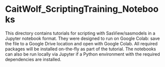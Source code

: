 # CaitWolf_ScriptingTraining_Notebooks

This directory contains tutorials for scripting with SasView/sasmodels in a Jupyter notebook format. They were designed to run on Google Colab: save the file to a Google Drive location and open with Google Colab. All required packages will be installed on-the-fly as part of the tutorial. The notebooks can also be run locally via Jupyter if a Python environment with the required dependencies are installed. 
